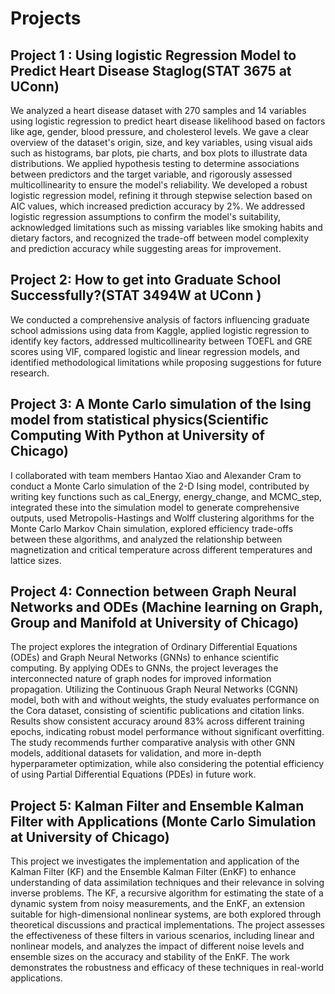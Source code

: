 # Projects

## Project 1 : Using logistic Regression Model to Predict Heart Disease Staglog(STAT 3675 at UConn)

We analyzed a heart disease dataset with 270 samples and 14 variables using logistic regression to predict heart disease likelihood based on factors like age, gender, blood pressure, and cholesterol levels. We gave a clear overview of the dataset's origin, size, and key variables, using visual aids such as histograms, bar plots, pie charts, and box plots to illustrate data distributions. We applied hypothesis testing to determine associations between predictors and the target variable, and rigorously assessed multicollinearity to ensure the model's reliability. We developed a robust logistic regression model, refining it through stepwise selection based on AIC values, which increased prediction accuracy by 2%. We addressed logistic regression assumptions to confirm the model's suitability, acknowledged limitations such as missing variables like smoking habits and dietary factors, and recognized the trade-off between model complexity and prediction accuracy while suggesting areas for improvement.

## Project 2: How to get into Graduate School Successfully?(STAT 3494W at UConn )
We conducted a comprehensive analysis of factors influencing graduate school admissions using data from Kaggle, applied logistic regression to identify key factors, addressed multicollinearity between TOEFL and GRE scores using VIF, compared logistic and linear regression models, and identified methodological limitations while proposing suggestions for future research.


## Project 3: A Monte Carlo simulation of the Ising model from statistical physics(Scientific Computing With Python at University of Chicago) 

I collaborated with team members Hantao Xiao and Alexander Cram to conduct a Monte Carlo simulation of the 2-D Ising model, contributed by writing key functions such as cal_Energy, energy_change, and MCMC_step, integrated these into the simulation model to generate comprehensive outputs, used Metropolis-Hastings and Wolff clustering algorithms for the Monte Carlo Markov Chain simulation, explored efficiency trade-offs between these algorithms, and analyzed the relationship between magnetization and critical temperature across different temperatures and lattice sizes.

## Project 4: Connection between Graph Neural Networks and ODEs (Machine learning on Graph, Group and Manifold at University of Chicago)

The project explores the integration of Ordinary Differential Equations (ODEs) and Graph Neural Networks (GNNs) to enhance scientific computing. By applying ODEs to GNNs, the project leverages the interconnected nature of graph nodes for improved information propagation. Utilizing the Continuous Graph Neural Networks (CGNN) model, both with and without weights, the study evaluates performance on the Cora dataset, consisting of scientific publications and citation links. Results show consistent accuracy around 83% across different training epochs, indicating robust model performance without significant overfitting. The study recommends further comparative analysis with other GNN models, additional datasets for validation, and more in-depth hyperparameter optimization, while also considering the potential efficiency of using Partial Differential Equations (PDEs) in future work.



## Project 5: Kalman Filter and Ensemble Kalman Filter with Applications (Monte Carlo Simulation at University of Chicago)

This project we investigates the implementation and application of the Kalman Filter (KF) and the Ensemble Kalman Filter (EnKF) to enhance understanding of data assimilation techniques and their relevance in solving inverse problems. The KF, a recursive algorithm for estimating the state of a dynamic system from noisy measurements, and the EnKF, an extension suitable for high-dimensional nonlinear systems, are both explored through theoretical discussions and practical implementations. The project assesses the effectiveness of these filters in various scenarios, including linear and nonlinear models, and analyzes the impact of different noise levels and ensemble sizes on the accuracy and stability of the EnKF. The work demonstrates the robustness and efficacy of these techniques in real-world applications.
